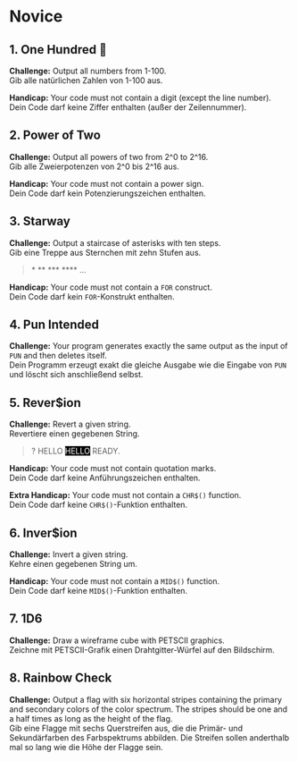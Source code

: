 # Novice

## 1. One Hundred 💯

**Challenge:**
Output all numbers from 1-100.  
Gib alle natürlichen Zahlen von 1-100 aus.

**Handicap:**
Your code must not contain a digit (except the line number).  
Dein Code darf keine Ziffer enthalten (außer der Zeilennummer).

## 2. Power of Two

**Challenge:**
Output all powers of two from 2^0 to 2^16.  
Gib alle Zweierpotenzen von 2^0 bis 2^16 aus.

**Handicap:**
Your code must not contain a power sign.  
Dein Code darf kein Potenzierungszeichen enthalten.

## 3. Starway

**Challenge:**
Output a staircase of asterisks with ten steps.  
Gib eine Treppe aus Sternchen mit zehn Stufen aus.

> \*
> \**
> \***
> \****
> ...

**Handicap:**
Your code must not contain a `FOR` construct.  
Dein Code darf kein `FOR`-Konstrukt enthalten.

## 4. Pun Intended

**Challenge:**
Your program generates exactly the same output as the input of `PUN` and then deletes itself.  
Dein Programm erzeugt exakt die gleiche Ausgabe wie die Eingabe von `PUN` und löscht sich anschließend selbst.

## 5. Rever$ion

**Challenge:**
Revert a given string.  
Revertiere einen gegebenen String.

> ? HELLO
> <span style="background-color:black;color:white;">HELLO</span>
> READY.

**Handicap:**
Your code must not contain quotation marks.  
Dein Code darf keine Anführungszeichen enthalten.

**Extra Handicap:**
Your code must not contain a `CHR$()` function.  
Dein Code darf keine `CHR$()`-Funktion enthalten.

## 6. Inver$ion

**Challenge:**
Invert a given string.  
Kehre einen gegebenen String um.

**Handicap:**
Your code must not contain a `MID$()` function.  
Dein Code darf keine `MID$()`-Funktion enthalten.

## 7. 1D6

**Challenge:**
Draw a wireframe cube with PETSCII graphics.  
Zeichne mit PETSCII-Grafik einen Drahtgitter-Würfel auf den Bildschirm.

## 8. Rainbow Check

**Challenge:**
Output a flag with six horizontal stripes containing the primary and secondary colors of the color spectrum. The stripes should be one and a half times as long as the height of the flag.  
Gib eine Flagge mit sechs Querstreifen aus, die die Primär- und Sekundärfarben des Farbspektrums abbilden. Die Streifen sollen anderthalb mal so lang wie die Höhe der Flagge sein.
